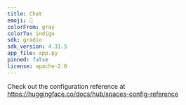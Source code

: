 ```yaml
---
title: Chat
emoji: 🐠
colorFrom: gray
colorTo: indigo
sdk: gradio
sdk_version: 4.31.5
app_file: app.py
pinned: false
license: apache-2.0
---
```


Check out the configuration reference at https://huggingface.co/docs/hub/spaces-config-reference
